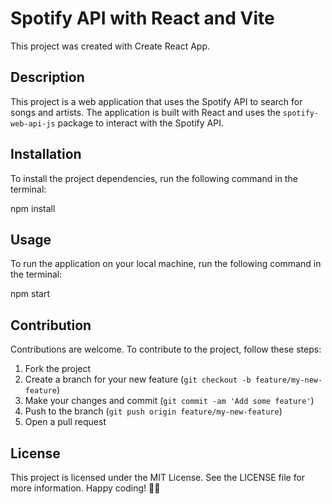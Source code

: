 # Spotify API with React and Vite

This project was created with Create React App.

## Description

This project is a web application that uses the Spotify API to search for songs and artists. The application is built with React and uses the `spotify-web-api-js` package to interact with the Spotify API.

## Installation

To install the project dependencies, run the following command in the terminal:

npm install
 
## Usage

To run the application on your local machine, run the following command in the terminal:


npm start
 
## Contribution

Contributions are welcome. To contribute to the project, follow these steps:

1. Fork the project
2. Create a branch for your new feature (`git checkout -b feature/my-new-feature`)
3. Make your changes and commit (`git commit -am 'Add some feature'`)
4. Push to the branch (`git push origin feature/my-new-feature`)
5. Open a pull request

## License

This project is licensed under the MIT License. See the LICENSE file for more information. Happy coding! 🎵🚀
